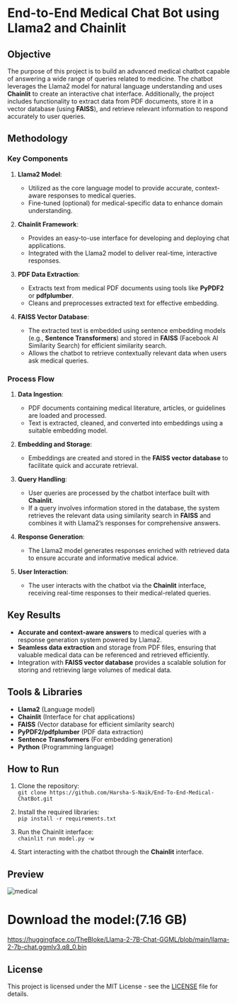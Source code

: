 # End-to-End Medical Chat Bot using Llama2 and Chainlit

## Objective
The purpose of this project is to build an advanced medical chatbot capable of answering a wide range of queries related to medicine. The chatbot leverages the Llama2 model for natural language understanding and uses **Chainlit** to create an interactive chat interface. Additionally, the project includes functionality to extract data from PDF documents, store it in a vector database (using **FAISS**), and retrieve relevant information to respond accurately to user queries.

## Methodology

### Key Components
1. **Llama2 Model**:
   - Utilized as the core language model to provide accurate, context-aware responses to medical queries.
   - Fine-tuned (optional) for medical-specific data to enhance domain understanding.

2. **Chainlit Framework**:
   - Provides an easy-to-use interface for developing and deploying chat applications.
   - Integrated with the Llama2 model to deliver real-time, interactive responses.

3. **PDF Data Extraction**:
   - Extracts text from medical PDF documents using tools like **PyPDF2** or **pdfplumber**.
   - Cleans and preprocesses extracted text for effective embedding.

4. **FAISS Vector Database**:
   - The extracted text is embedded using sentence embedding models (e.g., **Sentence Transformers**) and stored in **FAISS** (Facebook AI Similarity Search) for efficient similarity search.
   - Allows the chatbot to retrieve contextually relevant data when users ask medical queries.

### Process Flow
1. **Data Ingestion**:
   - PDF documents containing medical literature, articles, or guidelines are loaded and processed.
   - Text is extracted, cleaned, and converted into embeddings using a suitable embedding model.

2. **Embedding and Storage**:
   - Embeddings are created and stored in the **FAISS vector database** to facilitate quick and accurate retrieval.

3. **Query Handling**:
   - User queries are processed by the chatbot interface built with **Chainlit**.
   - If a query involves information stored in the database, the system retrieves the relevant data using similarity search in **FAISS** and combines it with Llama2’s responses for comprehensive answers.

4. **Response Generation**:
   - The Llama2 model generates responses enriched with retrieved data to ensure accurate and informative medical advice.

5. **User Interaction**:
   - The user interacts with the chatbot via the **Chainlit** interface, receiving real-time responses to their medical-related queries.

## Key Results
- **Accurate and context-aware answers** to medical queries with a response generation system powered by Llama2.
- **Seamless data extraction** and storage from PDF files, ensuring that valuable medical data can be referenced and retrieved efficiently.
- Integration with **FAISS vector database** provides a scalable solution for storing and retrieving large volumes of medical data.

## Tools & Libraries
- **Llama2** (Language model)
- **Chainlit** (Interface for chat applications)
- **FAISS** (Vector database for efficient similarity search)
- **PyPDF2/pdfplumber** (PDF data extraction)
- **Sentence Transformers** (For embedding generation)
- **Python** (Programming language)

## How to Run
1. Clone the repository:  
   `git clone https://github.com/Harsha-S-Naik/End-To-End-Medical-ChatBot.git`
   
2. Install the required libraries:  
   `pip install -r requirements.txt`
   
3. Run the Chainlit interface:  
   `chainlit run model.py -w`

5. Start interacting with the chatbot through the **Chainlit** interface.

## Preview
![medical](https://github.com/user-attachments/assets/2a20a474-ac2b-4072-b3ab-b07990f1188c)



# Download the model:(7.16 GB)
https://huggingface.co/TheBloke/Llama-2-7B-Chat-GGML/blob/main/llama-2-7b-chat.ggmlv3.q8_0.bin

## License
This project is licensed under the MIT License - see the [LICENSE](LICENSE) file for details.
